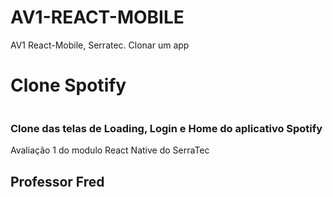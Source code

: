 # AV1-REACT-MOBILE
AV1 React-Mobile, Serratec. Clonar um app

<h1>Clone Spotify</h1>
<img src=''/>

<h3>Clone das telas de Loading, Login e Home do aplicativo Spotify</h3>
<p>Avaliação 1 do modulo React Native do SerraTec</p>

<h2>Professor Fred</h2>
